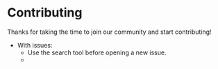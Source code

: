 # Contributing

Thanks for taking the time to join our community and start contributing!

- With issues:
  - Use the search tool before opening a new issue.
  -